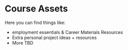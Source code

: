 # Course Assets

Here you can find things like:

- employment essentials & Career Materials Resources
- Extra personal project ideas + resources
- More TBD
